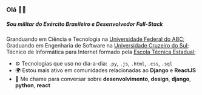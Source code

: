 ### Olá 👋🏽 

##### Sou militar do Exército Brasileiro e Desenvolvedor Full-Stack

<p>Granduando em Ciência e Tecnologia na <a href="https://www.ufabc.edu.br">Universidade Federal do ABC</a>;<br/>
  Graduando em Engenharia de Software na <a href="https://cursos.cruzeirodosul.edu.br/graduacao">Universidade Cruzeiro do Sul</a>;<br/>
Técnico de Informática para Internet formado pela <a href="https://etecsp.cps.sp.gov.br">Escola Técnica Estadual</a>;</p>

<ul>
  <li>⚙️ Tecnologias que uso no dia-a-dia: <code>.py</code>, <code>.js</code>, <code>.html</code>, <code>.css</code>, <code>.sql</code></li>
  <li>🌍 Estou mais ativo em comunidades relacionadas ao <b>Django</b> e <b>ReactJS</b></li>
  <li>💬 Me chame para conversar sobre <b>desenvolvimento</b>, <b>design</b>, <b>django</b>, <b>python</b>, <b>react</b></li>
</ul>

